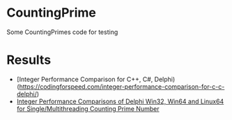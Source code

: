 # CountingPrime
Some CountingPrimes code for testing

# Results
- [Integer Performance Comparison for C++, C#, Delphi)(https://codingforspeed.com/integer-performance-comparison-for-c-c-delphi/)
- [Integer Performance Comparisons of Delphi Win32, Win64 and Linux64 for Single/Multithreading Counting Prime Number](https://helloacm.com/integer-performance-comparisons-of-delphi-win32-win64-and-linux64-for-singlemultithreading-counting-prime-number/)

